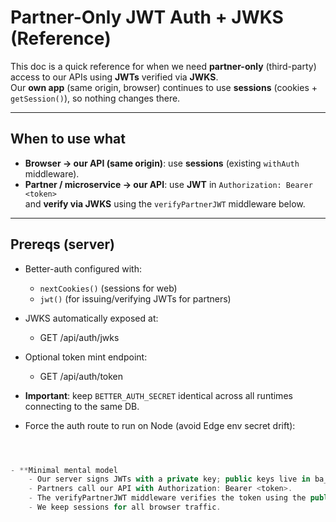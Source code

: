 # Partner-Only JWT Auth + JWKS (Reference)

This doc is a quick reference for when we need **partner-only** (third-party) access to our APIs using **JWTs** verified via **JWKS**.  
Our **own app** (same origin, browser) continues to use **sessions** (cookies + `getSession()`), so nothing changes there.

---

## When to use what

- **Browser → our API (same origin)**: use **sessions** (existing `withAuth` middleware).
- **Partner / microservice → our API**: use **JWT** in `Authorization: Bearer <token>`  
  and **verify via JWKS** using the `verifyPartnerJWT` middleware below.

---

## Prereqs (server)

- Better-auth configured with:
  - `nextCookies()` (sessions for web)
  - `jwt()` (for issuing/verifying JWTs for partners)
- JWKS automatically exposed at:
    - GET /api/auth/jwks


- Optional token mint endpoint:
    - GET /api/auth/token

- **Important**: keep `BETTER_AUTH_SECRET` identical across all runtimes connecting to the same DB.  
- Force the auth route to run on Node (avoid Edge env secret drift):
```ts



- **Minimal mental model 
    - Our server signs JWTs with a private key; public keys live in ba_jwks and are served at /api/auth/jwks.
    - Partners call our API with Authorization: Bearer <token>.
    - The verifyPartnerJWT middleware verifies the token using the public key from JWKS (no DB hit).
    - We keep sessions for all browser traffic.